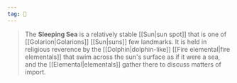 ```yaml
---
tag: 🌊
---
```

> The **Sleeping Sea** is a relatively stable [[Sun|sun spot]] that is one of [[Golarion|Golarions]] [[Sun|suns]] few landmarks. It is held in religious reverence by the [[Dolphin|dolphin-like]] [[Fire elemental|fire elementals]] that swim across the sun's surface as if it were a sea, and the [[Elemental|elementals]] gather there to discuss matters of import.







